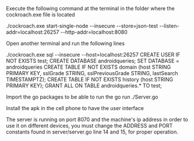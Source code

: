 Execute the following command at the terminal in the folder where the cockroach.exe file is located

./cockroach.exe start-single-node --insecure --store=json-test --listen-addr=localhost:26257 --http-addr=localhost:8080 

Open another terminal and run the following lines

./cockroach.exe sql --insecure --host=localhost:26257
CREATE USER IF NOT EXISTS test;
CREATE DATABASE androidqueries;
SET DATABASE = androidqueries
CREATE TABLE IF NOT EXISTS domain (host STRING PRIMARY KEY, sslGrade STRING, sslPreviousGrade STRING, lastSearch TIMESTAMPTZ);
CREATE TABLE IF NOT EXISTS history (host STRING PRIMARY KEY);
GRANT ALL ON TABLE androidqueries.* TO test;

Import the go packages to be able to run the go run ./Server.go

Install the apk in the cell phone to have the user interface

The server is running on port 8070 and the machine's ip address in order to use it on different devices, you must change the ADDRESS and PORT constants found in server/server.go line 14 and 15, for proper operation.
